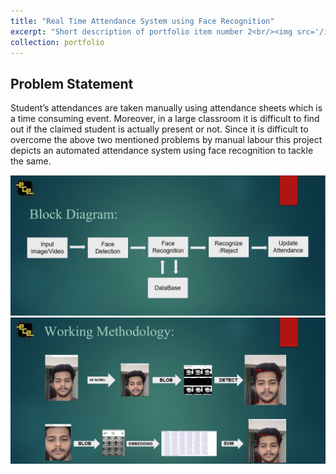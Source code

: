 ```yaml
---
title: "Real Time Attendance System using Face Recognition"
excerpt: "Short description of portfolio item number 2<br/><img src='/images/portfolio2-block-diagram.png'>"
collection: portfolio
---
```


## Problem Statement
Student’s attendances are taken manually using attendance sheets which is a time consuming event. Moreover, in a large classroom it is difficult to find out if the claimed student is actually present or not. Since it is difficult to overcome the above two mentioned problems by manual labour this project depicts an automated attendance system using face recognition to tackle the same.


![Face_Recognition](/images/portfolio2-block-diagram.png)
![Working](/images/working-methodology.png)
